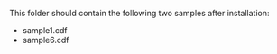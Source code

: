 This folder should contain the following two samples after installation:

- sample1.cdf
- sample6.cdf
